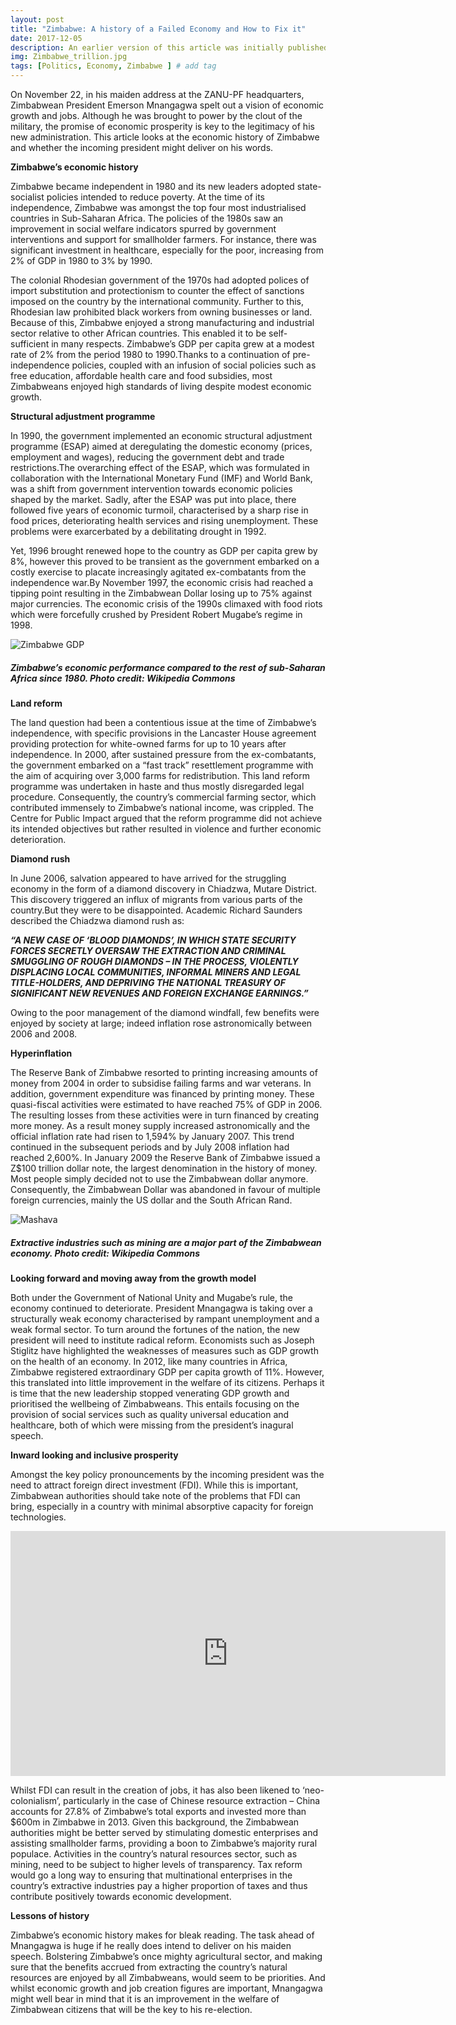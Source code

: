 ```yaml
---
layout: post
title: "Zimbabwe: A history of a Failed Economy and How to Fix it"
date: 2017-12-05
description: An earlier version of this article was initially published on JerichoOnline on the 5th of December 2017
img: Zimbabwe_trillion.jpg
tags: [Politics, Economy, Zimbabwe ] # add tag
---
```

On November 22, in his maiden address at the ZANU-PF headquarters, Zimbabwean President Emerson Mnangagwa spelt out a vision of economic growth and jobs. Although he was brought to power by the clout of the military, the promise of economic prosperity is key to the legitimacy of his new administration. This article looks at the economic history of Zimbabwe and whether the incoming president might deliver on his words.

**Zimbabwe’s economic history**

Zimbabwe became independent in 1980 and its new leaders adopted state-socialist policies intended to reduce poverty. At the time of its independence, Zimbabwe was amongst the top four most industrialised countries in Sub-Saharan Africa. The policies of the 1980s saw an improvement in social welfare indicators spurred by government interventions and support for smallholder farmers. For instance, there was significant investment in healthcare, especially for the poor, increasing from 2% of GDP in 1980 to 3% by 1990.

The colonial Rhodesian government of the 1970s had adopted polices of import substitution and protectionism to counter the effect of sanctions imposed on the country by the international community. Further to this, Rhodesian law prohibited black workers from owning businesses or land. Because of this, Zimbabwe enjoyed a strong manufacturing and industrial sector relative to other African countries. This enabled it to be self-sufficient in many respects. Zimbabwe’s GDP per capita grew at a modest rate of 2% from the period 1980 to 1990.Thanks to a continuation of pre-independence policies, coupled with an infusion of social policies such as free education, affordable health care and food subsidies, most Zimbabweans enjoyed high standards of living despite modest economic growth.

**Structural adjustment programme**

In 1990, the government implemented an economic structural adjustment programme (ESAP) aimed at deregulating the domestic economy (prices, employment and wages), reducing the government debt and trade restrictions.The overarching effect of the ESAP, which was formulated in collaboration with the International Monetary Fund (IMF) and World Bank, was a shift from government intervention towards economic policies shaped by the market. Sadly, after the ESAP was put into place, there followed five years of economic turmoil, characterised by a sharp rise in food prices, deteriorating health services and rising unemployment. These problems were exarcerbated by a debilitating drought in 1992.

Yet, 1996 brought renewed hope to the country as GDP per capita grew by 8%, however this proved to be transient as the government embarked on a costly exercise to placate increasingly agitated ex-combatants from the independence war.By November 1997, the economic crisis had reached a tipping point resulting in the Zimbabwean Dollar losing up to 75% against major currencies. The economic crisis of the 1990s climaxed with food riots which were forcefully crushed by President Robert Mugabe’s regime in 1998.

![Zimbabwe GDP]({{site.baseurl}}/assets/img/Zimbabwe_GDP.png)
##### Zimbabwe’s economic performance compared to the rest of sub-Saharan Africa since 1980. Photo credit: Wikipedia Commons

**Land reform**

The land question had been a contentious issue at the time of Zimbabwe’s independence, with specific provisions in the Lancaster House agreement providing protection for white-owned farms for up to 10 years after independence. In 2000, after sustained pressure from the ex-combatants, the government embarked on a “fast track” resettlement programme with the aim of acquiring over 3,000 farms for redistribution. This land reform programme was undertaken in haste and thus mostly disregarded legal procedure. Consequently, the country’s commercial farming sector, which contributed immensely to Zimbabwe’s national income, was crippled. The Centre for Public Impact argued that the reform programme did not achieve its intended objectives but rather resulted in violence and further economic deterioration.

**Diamond rush**

In June 2006, salvation appeared to have arrived for the struggling economy in the form of a diamond discovery in Chiadzwa, Mutare District. This discovery triggered an influx of migrants from various parts of the country.But they were to be disappointed. Academic Richard Saunders described the Chiadzwa diamond rush as:

**_“A NEW CASE OF ‘BLOOD DIAMONDS’, IN WHICH STATE SECURITY FORCES SECRETLY OVERSAW THE EXTRACTION AND CRIMINAL SMUGGLING OF ROUGH DIAMONDS – IN THE PROCESS, VIOLENTLY DISPLACING LOCAL COMMUNITIES, INFORMAL MINERS AND LEGAL TITLE-HOLDERS, AND DEPRIVING THE NATIONAL TREASURY OF SIGNIFICANT NEW REVENUES AND FOREIGN EXCHANGE EARNINGS.”_**

Owing to the poor management of the diamond windfall, few benefits were enjoyed by society at large; indeed inflation rose astronomically between 2006 and 2008.

**Hyperinflation**

The Reserve Bank of Zimbabwe resorted to printing increasing amounts of money from 2004 in order to subsidise failing farms and war veterans. In addition, government expenditure was financed by printing money. These quasi-fiscal activities were estimated to have reached 75% of GDP in 2006. The resulting losses from these activities were in turn financed by creating more money. As a result money supply increased astronomically and the official inflation rate had risen to 1,594% by January 2007. This trend continued in the subsequent periods and by July 2008 inflation had reached 2,600%. In January 2009 the Reserve Bank of Zimbabwe issued a Z$100 trillion dollar note, the largest denomination in the history of money. Most people simply decided not to use the Zimbabwean dollar anymore. Consequently, the Zimbabwean Dollar was abandoned in favour of multiple foreign currencies, mainly the US dollar and the South African Rand.

![Mashava]({{site.baseurl}}/assets/img/Mashava_asbestos.jpg)
##### Extractive industries such as mining are a major part of the Zimbabwean economy. Photo credit: Wikipedia Commons

**Looking forward and moving away from the growth model**

Both under the Government of National Unity and Mugabe’s rule, the economy continued to deteriorate. President Mnangagwa is taking over a structurally weak economy characterised by rampant unemployment and a weak formal sector. To turn around the fortunes of the nation, the new president will need to institute radical reform. Economists such as Joseph Stiglitz have highlighted the weaknesses of measures such as GDP growth on the health of an economy. In 2012, like many countries in Africa, Zimbabwe registered extraordinary GDP per capita growth of 11%. However, this translated into little improvement in the welfare of its citizens. Perhaps it is time that the new leadership stopped venerating GDP growth and prioritised the wellbeing of Zimbabweans. This entails focusing on the provision of social services such as quality universal education and healthcare, both of which were missing from the president’s inagural speech.

**Inward looking and inclusive prosperity**

Amongst the key policy pronouncements by the incoming president was the need to attract foreign direct investment (FDI). While this is important, Zimbabwean authorities should take note of the problems that FDI can bring, especially in a country with minimal absorptive capacity for foreign technologies.

<iframe width="696" height="392" src="https://www.youtube.com/embed/Wa605IqN1Z4" frameborder="0" allow="accelerometer; autoplay; encrypted-media; gyroscope; picture-in-picture" allowfullscreen></iframe>

Whilst FDI can result in the creation of jobs, it has also been likened to ‘neo-colonialism’, particularly in the case of Chinese resource extraction – China accounts for 27.8% of Zimbabwe’s total exports and invested more than $600m in Zimbabwe in 2013. Given this background, the Zimbabwean authorities might be better served by stimulating domestic enterprises and assisting smallholder farms, providing a boon to Zimbabwe’s majority rural populace. Activities in the country’s natural resources sector, such as mining, need to be subject to higher levels of transparency. Tax reform would go a long way to ensuring that multinational enterprises in the country’s extractive industries pay a higher proportion of taxes and thus contribute positively towards economic development.

**Lessons of history**

Zimbabwe’s economic history makes for bleak reading. The task ahead of Mnangagwa is huge if he really does intend to deliver on his maiden speech. Bolstering Zimbabwe’s once mighty agricultural sector, and making sure that the benefits accrued from extracting the country’s natural resources are enjoyed by all Zimbabweans, would seem to be priorities. And whilst economic growth and job creation figures are important, Mnangagwa might well bear in mind that it is an improvement in the welfare of Zimbabwean citizens that will be the key to his re-election.





[jekyll-docs]: https://jekyllrb.com/docs/home
[jekyll-gh]:   https://github.com/jekyll/jekyll
[jekyll-talk]: https://talk.jekyllrb.com/
